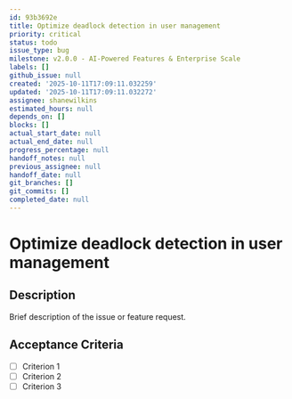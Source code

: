 ```yaml
---
id: 93b3692e
title: Optimize deadlock detection in user management
priority: critical
status: todo
issue_type: bug
milestone: v2.0.0 - AI-Powered Features & Enterprise Scale
labels: []
github_issue: null
created: '2025-10-11T17:09:11.032259'
updated: '2025-10-11T17:09:11.032272'
assignee: shanewilkins
estimated_hours: null
depends_on: []
blocks: []
actual_start_date: null
actual_end_date: null
progress_percentage: null
handoff_notes: null
previous_assignee: null
handoff_date: null
git_branches: []
git_commits: []
completed_date: null
---
```


# Optimize deadlock detection in user management

## Description

Brief description of the issue or feature request.

## Acceptance Criteria

- [ ] Criterion 1
- [ ] Criterion 2
- [ ] Criterion 3